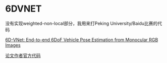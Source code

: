 # 6DVNET
没有实现weighted-non-local部分，我用来打Peking University/Baidu比赛的代码


[6D-VNet: End-to-end 6DoF Vehicle Pose Estimation from Monocular RGB Images](https://www.researchgate.net/publication/333866338_6D-VNet_End-to-end_6DoF_Vehicle_Pose_Estimation_from_Monocular_RGB_Images)

[论文作者官方代码](https://github.com/stevenwudi/6DVNET)
